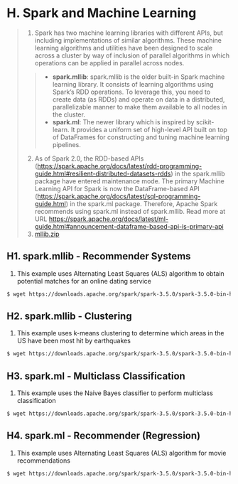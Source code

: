 # H. Spark and Machine Learning
 
> 1. Spark has two machine learning libraries with different APIs, but including implementations of similar algorithms. These machine learning algorithms and utilities have been designed to scale across a cluster by way of inclusion of parallel algorithms in which operations can be applied in parallel across nodes.
>> - **spark.mllib**: spark.mllib is the older built-in Spark machine learning library. It consists of learning algorithms using Spark’s RDD operations. To leverage this, you need to create data (as RDDs) and operate on data in a distributed, parallelizable manner to make them available to all nodes in the cluster.
>> - **spark.ml**: The newer library which is inspired by scikit-learn. It provides a uniform set of high-level API built on top of DataFrames for constructing and tuning machine learning pipelines. 
> 2. As of Spark 2.0, the RDD-based APIs (https://spark.apache.org/docs/latest/rdd-programming-guide.html#resilient-distributed-datasets-rdds) in the spark.mllib package have entered maintenance mode. The primary Machine Learning API for Spark is now the DataFrame-based API (https://spark.apache.org/docs/latest/sql-programming-guide.html) in the spark.ml package. Therefore, Apache Spark recommends using spark.ml instead of spark.mllib. Read more at URL https://spark.apache.org/docs/latest/ml-guide.html#announcement-dataframe-based-api-is-primary-api
> 3. [mllib.zip](https://github.com/choojun/choojun.github.io/files/14240398/mllib.zip)


## H1. spark.mllib - Recommender Systems
1.	This example uses Alternating Least Squares (ALS) algorithm to obtain potential matches for an online dating service
~~~bash
$ wget https://downloads.apache.org/spark/spark-3.5.0/spark-3.5.0-bin-hadoop3-scala2.13.tgz
~~~

## H2. spark.mllib - Clustering
1.	This example uses k-means clustering to determine which areas in the US have been most hit by earthquakes
~~~bash
$ wget https://downloads.apache.org/spark/spark-3.5.0/spark-3.5.0-bin-hadoop3-scala2.13.tgz
~~~

## H3. spark.ml - Multiclass Classification
1.	This example uses the Naive Bayes classifier to perform multiclass classification
~~~bash
$ wget https://downloads.apache.org/spark/spark-3.5.0/spark-3.5.0-bin-hadoop3-scala2.13.tgz
~~~

## H4. spark.ml - Recommender (Regression)
1.	This example uses Alternating Least Squares (ALS) algorithm for movie recommendations
~~~bash
$ wget https://downloads.apache.org/spark/spark-3.5.0/spark-3.5.0-bin-hadoop3-scala2.13.tgz
~~~
